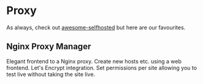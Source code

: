 # Proxy

As always, check out [awesome-selfhosted](https://github.com/awesome-selfhosted/awesome-selfhosted#proxy) but here are our favourites.

## Nginx Proxy Manager

Elegant frontend to a Nginx proxy. Create new hosts etc. using a web frontend. Let's Encrypt integration. Set permissions per site allowing you to test live without taking the site live.